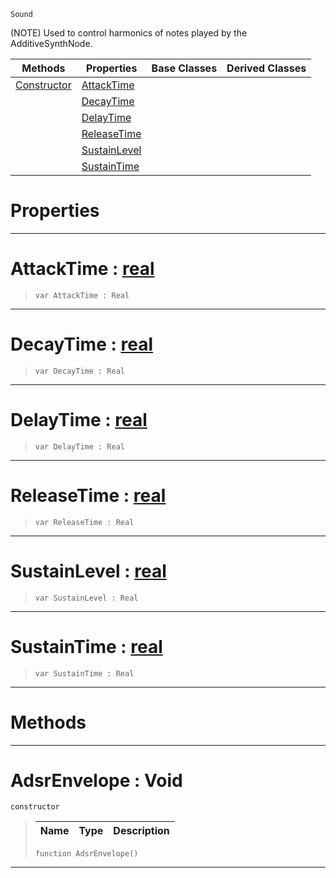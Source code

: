  `Sound`

(NOTE) Used to control harmonics of notes played by the AdditiveSynthNode.

|Methods|Properties|Base Classes|Derived Classes|
|---|---|---|---|
|[ Constructor](adsrenvelope.md#adsrenvelope-void)|[ AttackTime](adsrenvelope.md#attacktime-zilch-engine-d)| | |
| |[ DecayTime](adsrenvelope.md#decaytime-zilch-engine-do)| | |
| |[ DelayTime](adsrenvelope.md#delaytime-zilch-engine-do)| | |
| |[ ReleaseTime](adsrenvelope.md#releasetime-zilch-engine)| | |
| |[ SustainLevel](adsrenvelope.md#sustainlevel-zilch-engine)| | |
| |[ SustainTime](adsrenvelope.md#sustaintime-zilch-engine)| | |


 #  Properties


---  
 #  AttackTime : [real](../nada_base_types/real.md)

> 
> ``` lang=cpp, name=Nada
> var AttackTime : Real


---  
 #  DecayTime : [real](../nada_base_types/real.md)

> 
> ``` lang=cpp, name=Nada
> var DecayTime : Real


---  
 #  DelayTime : [real](../nada_base_types/real.md)

> 
> ``` lang=cpp, name=Nada
> var DelayTime : Real


---  
 #  ReleaseTime : [real](../nada_base_types/real.md)

> 
> ``` lang=cpp, name=Nada
> var ReleaseTime : Real


---  
 #  SustainLevel : [real](../nada_base_types/real.md)

> 
> ``` lang=cpp, name=Nada
> var SustainLevel : Real


---  
 #  SustainTime : [real](../nada_base_types/real.md)

> 
> ``` lang=cpp, name=Nada
> var SustainTime : Real


---  
 #  Methods


---  
 #  AdsrEnvelope : Void

 `constructor`

> 
> |Name|Type|Description|
> |---|---|---|
> ``` lang=cpp, name=Nada
> function AdsrEnvelope()
> ``` 


---  
 

 